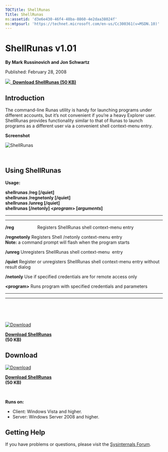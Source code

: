 ```yaml
--- 
TOCTitle: ShellRunas
Title: ShellRunas
ms:assetid: 'd3e6e430-46f4-48ba-8860-4e2daa38024f'
ms:mtpsurl: 'https://technet.microsoft.com/en-us/Cc300361(v=MSDN.10)'
---
```


ShellRunas v1.01
================

**By Mark Russinovich and Jon Schwartz**

Published: February 28, 2008

[![](/media/landing/sysinternals/download_sm.png)
 **Download ShellRunas (50
KB)**](https://download.sysinternals.com/files/shellrunas.zip)


## Introduction

The command-line Runas utility is handy for launching programs under
different accounts, but it’s not convenient if you’re a heavy Explorer
user. ShellRunas provides functionality similar to that of Runas to
launch programs as a different user via a convenient shell context-menu
entry.

**Screenshot**

![ShellRunas](/media/landing/sysinternals/ShellRunas.jpg)

 

## Using ShellRunas

**Usage:**

**shellrunas /reg \[/quiet\]  
shellrunas /regnetonly \[/quiet\]  
shellrunas /unreg \[/quiet\]  
shellrunas \[/netonly\] &lt;*program*&gt; \[*arguments*\]**

 
---------------------------- 
-----------------------------------------------------------------------------------
  **/reg**                     Registers ShellRunas shell context-menu entry

  **/regnetonly**              Registers Shell /netonly context-menu entry  
                               **Note:** a command prompt will flash when the program starts

  **/unreg**                   Unregisters ShellRunas shell context-menu  entry

  **/quiet**                   Register or unregisters ShellRunas shell context-menu entry without result dialog

  **/netonly**                 Use if specified credentials are for remote access only

  **&lt;program&gt;**          Runs program with specified credentials and parameters
 
---------------------------- 
-----------------------------------------------------------------------------------

 


 

[![Download](/media/landing/sysinternals/download_sm.png "Download")
](https://download.sysinternals.com/files/shellrunas.zip)

[**Download ShellRunas**  
](https://download.sysinternals.com/files/shellrunas.zip)**(50 KB)**

<div class="RightAdRail">

<div>


## Download

[![Download](/media/landing/sysinternals/download_sm.png "Download")
](https://download.sysinternals.com/files/shellrunas.zip)

[**Download ShellRunas**  
](https://download.sysinternals.com/files/shellrunas.zip)**(50 KB)**

 

**Runs on:**

-   Client: Windows Vista and higher.
-   Server: Windows Server 2008 and higher.



## Getting Help

If you have problems or questions, please visit the [Sysinternals
Forum](http://forum.sysinternals.com).  



